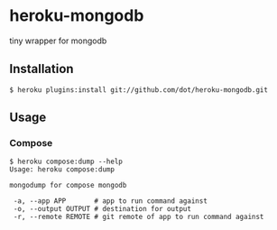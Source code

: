 # heroku-mongodb

tiny wrapper for mongodb

## Installation

```
$ heroku plugins:install git://github.com/dot/heroku-mongodb.git
```

## Usage

### Compose

```
$ heroku compose:dump --help
Usage: heroku compose:dump

mongodump for compose mongodb

 -a, --app APP       # app to run command against
 -o, --output OUTPUT # destination for output
 -r, --remote REMOTE # git remote of app to run command against
```
